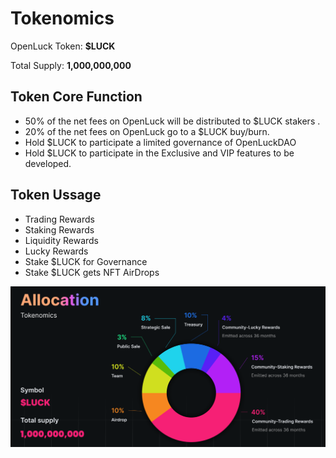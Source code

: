 # Tokenomics

OpenLuck Token: **$LUCK**

Total Supply: **1,000,000,000**

## **Token Core Function**

* 50% of the net fees on OpenLuck will be distributed to $LUCK stakers .
* 20% of the net fees on OpenLuck go to a $LUCK buy/burn.
* Hold $LUCK to participate a limited governance of OpenLuckDAO
* Hold $LUCK to participate in the Exclusive and VIP features to be developed.

## **Token Ussage**

* Trading Rewards
* Staking Rewards
* Liquidity Rewards
* Lucky Rewards
* Stake $LUCK for Governance
* Stake $LUCK gets NFT AirDrops

![](../.gitbook/assets/image.png)

